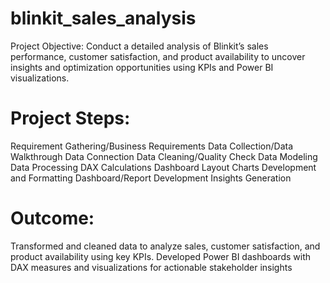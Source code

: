 # blinkit_sales_analysis
Project Objective:
Conduct a detailed analysis of Blinkit’s sales performance, customer satisfaction, and product availability to uncover insights and optimization opportunities using KPIs and Power BI visualizations.

# Project Steps:
Requirement Gathering/Business Requirements
Data Collection/Data Walkthrough
Data Connection
Data Cleaning/Quality Check
Data Modeling
Data Processing
DAX Calculations
Dashboard Layout
Charts Development and Formatting
Dashboard/Report Development
Insights Generation

# Outcome:
Transformed and cleaned data to analyze sales, customer satisfaction, and product availability using key KPIs.
Developed Power BI dashboards with DAX measures and visualizations for actionable stakeholder insights
